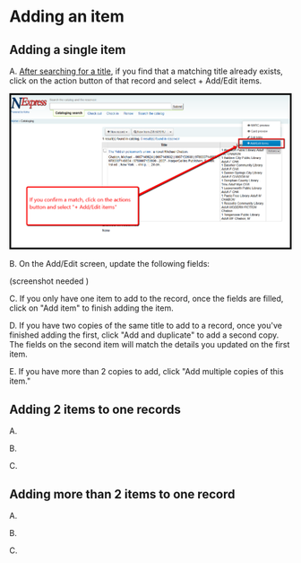 # Adding an item

## Adding a single item

A. [After searching for a title](../searching-for-a-title.md), if you find that a matching title already exists, click on the action button of that record and select + Add/Edit items.

![Adding a title](../.gitbook/assets/100-adding.png)

B. On the Add/Edit screen, update the following fields:

\(screenshot needed \)

C. If you only have one item to add to the record, once the fields are filled, click on "Add item" to finish adding the item.

D. If you have two copies of the same title to add to a record, once you've finished adding the first, click "Add and duplicate" to add a second copy. The fields on the second item will match the details you updated on the first item.

E. If you have more than 2 copies to add, click "Add multiple copies of this item."

## Adding 2 items to one records

A.

B.

C.

## Adding more than 2 items to one record

A.

B.

C.
